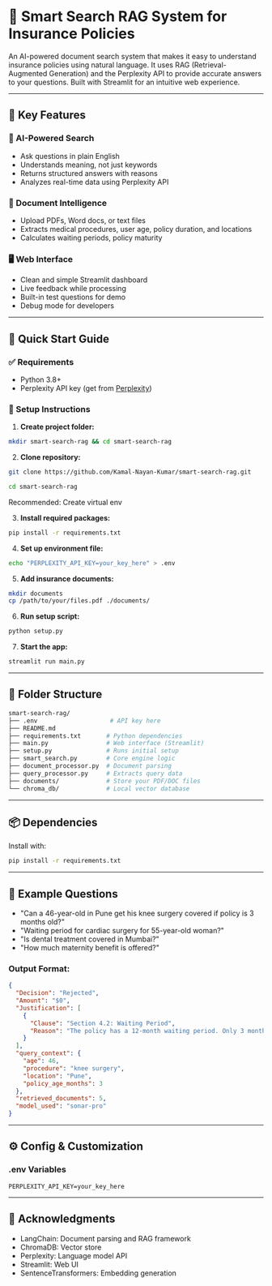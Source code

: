 # 📘 Smart Search RAG System for Insurance Policies

An AI-powered document search system that makes it easy to understand insurance policies using natural language. It uses RAG (Retrieval-Augmented Generation) and the Perplexity API to provide accurate answers to your questions. Built with Streamlit for an intuitive web experience.

---

## 🌟 Key Features

### 🧠 AI-Powered Search

- Ask questions in plain English
- Understands meaning, not just keywords
- Returns structured answers with reasons
- Analyzes real-time data using Perplexity API

### 📄 Document Intelligence

- Upload PDFs, Word docs, or text files
- Extracts medical procedures, user age, policy duration, and locations
- Calculates waiting periods, policy maturity

### 🖥️ Web Interface

- Clean and simple Streamlit dashboard
- Live feedback while processing
- Built-in test questions for demo
- Debug mode for developers

---

## 🚀 Quick Start Guide

### ✅ Requirements

- Python 3.8+
- Perplexity API key (get from [Perplexity](https://www.perplexity.ai))

### 🔧 Setup Instructions

1. **Create project folder:**

```bash
mkdir smart-search-rag && cd smart-search-rag
```
2. **Clone repository:**
```bash
git clone https://github.com/Kamal-Nayan-Kumar/smart-search-rag.git

cd smart-search-rag
```
Recommended: Create virtual env

3. **Install required packages:**

```bash
pip install -r requirements.txt
```

4. **Set up environment file:**

```bash
echo "PERPLEXITY_API_KEY=your_key_here" > .env
```

5. **Add insurance documents:**

```bash
mkdir documents
cp /path/to/your/files.pdf ./documents/
```

6. **Run setup script:**

```bash
python setup.py
```

7. **Start the app:**

```bash
streamlit run main.py
```

---

## 📁 Folder Structure

```bash
smart-search-rag/
├── .env                    # API key here
├── README.md
├── requirements.txt       # Python dependencies
├── main.py                # Web interface (Streamlit)
├── setup.py               # Runs initial setup
├── smart_search.py        # Core engine logic
├── document_processor.py  # Document parsing
├── query_processor.py     # Extracts query data
├── documents/             # Store your PDF/DOC files
└── chroma_db/             # Local vector database
```

---

## 📦 Dependencies

Install with:

```bash
pip install -r requirements.txt
```

---

## 💬 Example Questions

- "Can a 46-year-old in Pune get his knee surgery covered if policy is 3 months old?"
- "Waiting period for cardiac surgery for 55-year-old woman?"
- "Is dental treatment covered in Mumbai?"
- "How much maternity benefit is offered?"

### Output Format:

```json
{
  "Decision": "Rejected",
  "Amount": "$0",
  "Justification": [
    {
      "Clause": "Section 4.2: Waiting Period",
      "Reason": "The policy has a 12-month waiting period. Only 3 months have passed."
    }
  ],
  "query_context": {
    "age": 46,
    "procedure": "knee surgery",
    "location": "Pune",
    "policy_age_months": 3
  },
  "retrieved_documents": 5,
  "model_used": "sonar-pro"
}
```

---

## ⚙️ Config & Customization

### .env Variables

```env
PERPLEXITY_API_KEY=your_key_here
```

---

## 🙌 Acknowledgments

- LangChain: Document parsing and RAG framework
- ChromaDB: Vector store
- Perplexity: Language model API
- Streamlit: Web UI
- SentenceTransformers: Embedding generation
